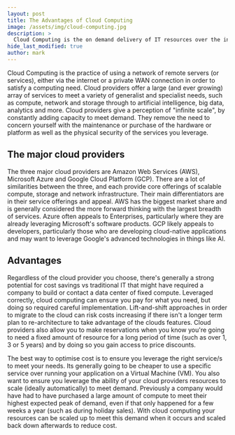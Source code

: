 ```yaml
---
layout: post
title: The Advantages of Cloud Computing
image: /assets/img/cloud-computing.jpg
description: >
  Cloud Computing is the on demand delivery of IT resources over the internet via pay-as-you-go pricing. This post explains why Cloud Computing has become so ubiquitous over the last decade and some of the advantages of choosing to fulfill part or even all of your IT needs.
hide_last_modified: true
author: mark
---
```

Cloud Computing is the practice of using a network of remote servers (or services), either via the internet or  a private WAN connection in order to satisfy a computing need. Cloud providers offer a large (and ever growing) array of services to meet a variety of generalist and specialist needs, such as compute, network and storage through to artificial intelligence, big data, analytics and more. Cloud providers give a perception of "infinite scale", by constantly adding capacity to meet demand. They remove the need to concern yourself with the maintenance or purchase of the hardware or platform as well as the physical security of the services you leverage.

## The major cloud providers

The three major cloud providers are Amazon Web Services (AWS), Microsoft Azure and Google Cloud Platform (GCP). There are a lot of similarities between the three, and each provide core offerings of scalable compute, storage and network infrastructure. Their main differentiators are in their service offerings and appeal. AWS has the biggest market share and is generally considered the more forward thinking with the largest breadth of services. Azure often appeals to Enterprises, particularly where they are already leveraging Microsoft's software products. GCP likely appeals to developers, particularly those who are developing cloud-native applications and may want to leverage Google's advanced technologies in things like AI.

## Advantages

Regardless of the cloud provider you choose, there's generally a strong potential for cost savings vs traditional IT that might have required a company to build or contact a data center of fixed compute. Leveraged correctly, cloud computing can ensure you pay for what you need, but doing so required careful implementation. Lift-and-shift approaches in order to migrate to the cloud can risk costs increasing if there isn't a longer term plan to re-architecture to take advantage of the clouds features. Cloud providers also allow you to make reservations when you know you're going to need a fixed amount of resource for a long period of time (such as over 1, 3 or 5 years) and by doing so you gain access to price discounts. 

The best way to optimise cost is to ensure you leverage the right service/s to meet your needs. Its generally going to be cheaper to use a specific service over running your application on a Virtual Machine (VM). You also want to ensure you leverage the ability of your cloud providers resources to scale (ideally automatically) to meet demand. Previously a company would have had to have purchased a large amount of compute to meet their highest expected peak of demand, even if that only happened for a few weeks a year (such as during holiday sales). With cloud computing your resources can be scaled up to meet this demand when it occurs and scaled back down afterwards to reduce cost.
